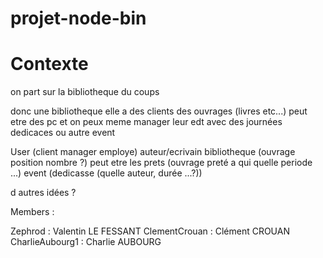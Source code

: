 # projet-node-bin

# Contexte 

on part sur la bibliotheque du coups

donc une bibliotheque elle a des clients des ouvrages (livres etc...) peut etre des pc et on peux meme manager leur edt avec des journées dedicaces ou autre event

User (client manager employe) auteur/ecrivain
bibliotheque (ouvrage position nombre ?) 
peut etre les prets (ouvrage preté a qui quelle periode ...)
event (dedicasse (quelle auteur, durée ...?))

d autres idées ?



Members :

Zephrod : Valentin LE FESSANT
ClementCrouan : Clément CROUAN
CharlieAubourg1 : Charlie AUBOURG
